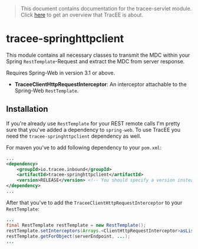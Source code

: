 > This document contains documentation for the tracee-servlet module. Click [here](/README.md) to get an overview that TracEE is about.

# tracee-springhttpclient

This module contains all necessary classes to transmit the MDC within your Spring `RestTemplate`-Request and extract the MDC from server response.

Requires Spring-Web in version 3.1 or above.

 * __TraceeClientHttpRequestInterceptor__: An interceptor attachable to the Spring-Web `RestTemplate`.
 
## Installation
 
If you're already use `RestTemplate` for your REST remote calls I'm pretty sure that you've added a dependency to `spring-web`. To use TracEE you need the `tracee-springhttpclient` dependency as well.

For maven you've to add following dependency to your `pom.xml`:

```xml
...
<dependency>
	<groupId>io.tracee.inbound</groupId>
    <artifactId>tracee-springhttpclient</artifactId>
    <version>RELEASE</version> <!-- You should specify a version instead -->
</dependency>
...
```

After that you've to add the `TraceeClientHttpRequestInterceptor` to your `RestTemplate`:

```java
...
final RestTemplate restTemplate = new RestTemplate();
restTemplate.setInterceptors(Arrays.<ClientHttpRequestInterceptor>asList(new TraceeClientHttpRequestInterceptor()));
restTemplate.getForObject(serverEndpoint, ...);
...
```
